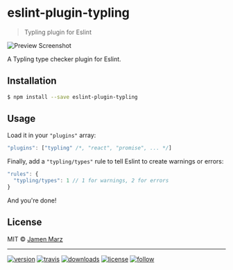 # eslint-plugin-typling

> Typling plugin for Eslint

![Preview Screenshot](preview.png)

A Typling type checker plugin for Eslint.

## Installation

```sh
$ npm install --save eslint-plugin-typling
```

## Usage

Load it in your `"plugins"` array:

```js
"plugins": ["typling" /*, "react", "promise", ... */]
```

Finally, add a `"typling/types"` rule to tell Eslint to create warnings or errors:

```js
"rules": {
  "typling/types": 1 // 1 for warnings, 2 for errors
}
```

And you're done!

## License

MIT © [Jamen Marz](https://git.io/jamen)

---

[![version](https://img.shields.io/npm/v/eslint-plugin-typling.svg?style=flat-square)][package] [![travis](https://img.shields.io/travis/jamen/eslint-plugin-typling.svg?style=flat-square)](https://travis-ci.org/jamen/eslint-plugin-typling) [![downloads](https://img.shields.io/npm/dt/eslint-plugin-typling.svg?style=flat-square)][package] [![license](https://img.shields.io/npm/l/eslint-plugin-typling.svg?style=flat-square)][package]  [![follow](https://img.shields.io/github/followers/jamen.svg?style=social&label=Follow)](https://github.com/jamen)

[package]: https://npmjs.org/package/eslint-plugin-typling
